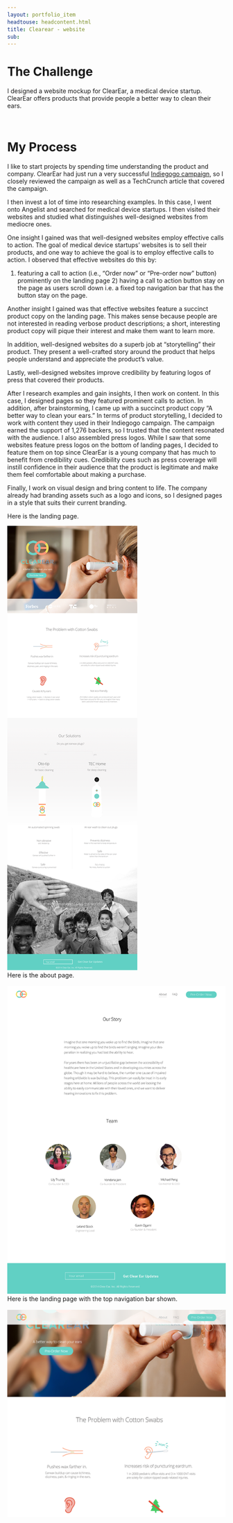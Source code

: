 ```yaml
---
layout: portfolio_item
headtouse: headcontent.html
title: Clearear - website
sub: 
---
```

# The Challenge

I designed a website mockup for ClearEar, a medical device startup. ClearEar offers products that provide people a better way to clean their ears. 

<br>

# My Process 

I like to start projects by spending time understanding the product and company. ClearEar had just run a very successful <a class="indiegogo" href="https://www.indiegogo.com/projects/the-oto-tip-4-reasons-to-quit-q-tips-today">Indiegogo campaign</a>, so I closely reviewed the campaign as well as a TechCrunch article that covered the campaign.  

I then invest a lot of time into researching examples. In this case, I went onto Angelist and searched for medical device startups. I then visited their websites and studied what distinguishes well-designed websites from mediocre ones. 

One insight I gained was that well-designed websites employ effective calls to action. The goal of medical device startups’ websites is to sell their products, and one way to achieve the goal is to employ effective calls to action. I observed that effective websites do this by: 

1) featuring a call to action (i.e., “Order now” or “Pre-order now” button) prominently on the landing page 2) having a call to action button stay on the page as users scroll down i.e. a fixed top navigation bar that has the button stay on the page. 

Another insight I gained was that effective websites feature a succinct product copy on the landing page. This makes sense because people are not interested in reading verbose product descriptions; a short, interesting product copy will pique their interest and make them want to learn more.    
 
In addition, well-designed websites do a superb job at “storytelling” their product. They present a well-crafted story around the product that helps people understand and appreciate the product’s value.   

Lastly, well-designed websites improve credibility by featuring logos of press that covered their products.   

After I research examples and gain insights, I then work on content. In this case, I designed pages so they featured prominent calls to action. In addition, after brainstorming, I came up with a succinct product copy “A better way to clean your ears.” In terms of product storytelling, I decided to work with content they used in their Indiegogo campaign. The campaign earned the support of 1,276 backers, so I trusted that the content resonated with the audience. I also assembled press logos. While I saw that some websites feature press logos on the bottom of landing pages, I decided to feature them on top since ClearEar is a young company that has much to benefit from credibility cues. Credibility cues such as press coverage will instill confidence in their audience that the product is legitimate and make them feel comfortable about making a purchase.



Finally, I work on visual design and bring content to life. The company already had branding assets such as a logo and icons, so I designed pages in a style that suits their current branding. 

Here is the landing page. 

<img src="/images/clearearlandingpage.png">

<br>
Here is the about page. 
<br>
<br>

<img src="/images/clearearabout.png">

<br>
Here is the landing page with the top navigation bar shown. 
<br>
<br> 

<img src="/images/cleareartopnav.png">


<br>

